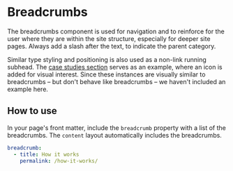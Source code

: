 # Breadcrumbs

The breadcrumbs component is used for navigation and to reinforce for the user where they are within the site structure, especially for deeper site pages. Always add a slash after the text, to indicate the parent category.

Similar type styling and positioning is also used as a non-link running subhead. The [case studies section](https://revenuedata.doi.gov/case-studies/campbell/) serves as an example, where an icon is added for visual interest. Since these instances are visually similar to breadcrumbs – but don't behave like breadcrumbs – we haven't included an example here.


## How to use

In your page's front matter, include the `breadcrumb` property with a list of
the breadcrumbs. The `content` layout automatically includes the breadcrumbs.

```yaml
breadcrumb:
  - title: How it works
    permalink: /how-it-works/
```
